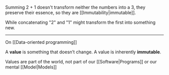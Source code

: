 Summing 2 + 1 doesn't transform neither the numbers into a 3, they preserve their essence, so they are [[Immutability|immutable]].

While concatenating "2" and "1" might transform the first into something new.

---

On [[Data-oriented programming]]

A **value** is something that doesn’t change. A value is inherently **immutable**.

Values are part of the world, not part of our [[Software|Programs]] or our mental [[Model|Models]]
